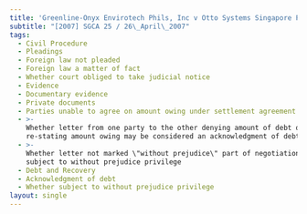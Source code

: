 ```yaml
---
title: 'Greenline-Onyx Envirotech Phils, Inc v Otto Systems Singapore Pte Ltd'
subtitle: "[2007] SGCA 25 / 26\_April\_2007"
tags:
  - Civil Procedure
  - Pleadings
  - Foreign law not pleaded
  - Foreign law a matter of fact
  - Whether court obliged to take judicial notice
  - Evidence
  - Documentary evidence
  - Private documents
  - Parties unable to agree on amount owing under settlement agreement
  - >-
    Whether letter from one party to the other denying amount of debt owing and
    re-stating amount owing may be considered an acknowledgment of debt
  - >-
    Whether letter not marked \"without prejudice\" part of negotiations and
    subject to without prejudice privilege
  - Debt and Recovery
  - Acknowledgment of debt
  - Whether subject to without prejudice privilege
layout: single
---
```


